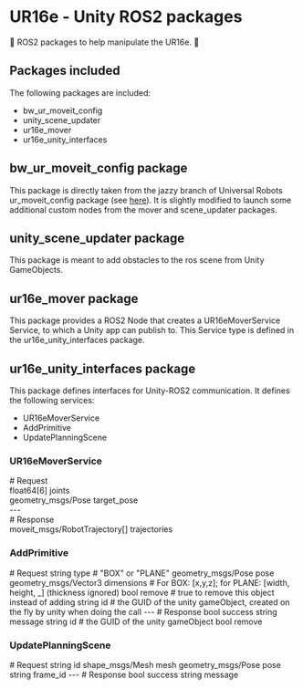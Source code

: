 # UR16e - Unity ROS2 packages
:dizzy: ROS2 packages to help manipulate the UR16e. :dizzy:

## Packages included
The following packages are included:
- bw_ur_moveit_config
- unity_scene_updater
- ur16e_mover
- ur16e_unity_interfaces

## bw_ur_moveit_config package
This package is directly taken from the jazzy branch of Universal Robots ur_moveit_config package (see [here](https://github.com/UniversalRobots/Universal_Robots_ROS2_Driver/tree/jazzy/ur_moveit_config)). It is slightly modified to launch some additional custom nodes from the mover and scene_updater packages.

## unity_scene_updater package
This package is meant to add obstacles to the ros scene from Unity GameObjects.

## ur16e_mover package
This package provides a ROS2 Node that creates a UR16eMoverService Service, to which a Unity app can publish to. This Service type is defined in the ur16e_unity_interfaces package.

## ur16e_unity_interfaces package
This package defines interfaces for Unity-ROS2 communication.
It defines the following services:
- UR16eMoverService
- AddPrimitive
- UpdatePlanningScene

### UR16eMoverService

\# Request  
float64[6] joints  
geometry_msgs/Pose target_pose  
\---  
\# Response  
moveit_msgs/RobotTrajectory[] trajectories  

### AddPrimitive
\# Request
string    type                   \# "BOX" or "PLANE"
geometry_msgs/Pose    pose
geometry_msgs/Vector3 dimensions           # For BOX: [x,y,z]; for PLANE: [width, height, _] (thickness ignored)
bool      remove                 # true to remove this object instead of adding
string	id	# the GUID of the unity gameObject, created on the fly by unity when doing the call
\---
\# Response
bool      success
string    message
string 	id	# the GUID of the unity gameObject
bool remove

### UpdatePlanningScene
\# Request
string id
shape_msgs/Mesh mesh
geometry_msgs/Pose pose
string frame_id
\---
\# Response
bool success
string message
